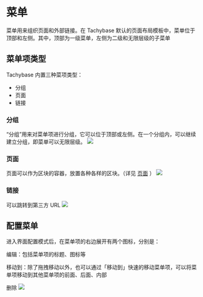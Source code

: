 # 菜单

菜单用来组织页面和外部链接。在 Tachybase 默认的页面布局模板中，菜单位于顶部和左侧。其中，顶部为一级菜单，左侧为二级和无限层级的子菜单

## 菜单项类型

Tachybase 内置三种菜项类型：

- 分组
- 页面
- 链接

### 分组

“分组”用来对菜单项进行分组，它可以位于顶部或左侧。在一个分组内，可以继续建立分组，即菜单可以无限层级。
![](/interface/menu-group.png)

### 页面
页面可以作为区块的容器，放置各种各样的区块。（详见  [页面](./page.md)  ）
![](/interface/menu-page.png)

### 链接
可以跳转到第三方 URL
![](/interface/menu-link.png)

## 配置菜单
进入界面配置模式后，在菜单项的右边展开有两个图标，分别是：

编辑：包括菜单项的标题、图标等

移动到：除了拖拽移动以外，也可以通过「移动到」快速的移动菜单项，可以将菜单项移动到其他菜单项的前面、后面、内部

删除
![](/interface/menu-add-1.png)
